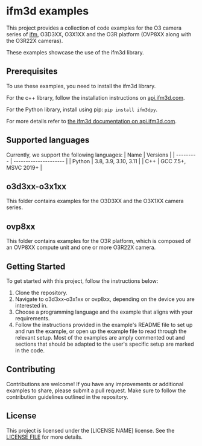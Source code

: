 # ifm3d examples

This project provides a collection of code examples for the O3 camera series of [ifm](https://www.ifm.com/), O3D3XX, O3X1XX and the O3R platform (OVP8XX along with the O3R22X cameras).

These examples showcase the use of the ifm3d library. 

## Prerequisites
To use these examples, you need to install the ifm3d library.

For the c++ library, follow the installation instructions on [api.ifm3d.com](https://api.ifm3d.com/stable/content/installation_instructions/index.html).

For the Python library, install using pip: `pip install ifm3dpy`.

For more details refer to [the ifm3d documentation on api.ifm3d.com](https://api.ifm3d.com/stable/index.html).

## Supported languages

Currently, we support the following languages:
| Name      | Versions              |
| --------- | --------------------- |
| Python    | 3.8, 3.9, 3.10, 3.11  |
| C++       | GCC 7.5+, MSVC 2019+  |

## o3d3xx-o3x1xx

This folder contains examples for the O3D3XX and the O3X1XX camera series. 

## ovp8xx

This folder contains examples for the O3R platform, which is composed of an OVP8XX compute unit and one or more O3R22X camera.

## Getting Started

To get started with this project, follow the instructions below:

1. Clone the repository.
2. Navigate to o3d3xx-o3x1xx or ovp8xx, depending on the device you are interested in.
3. Choose a programming language and the example that aligns with your requirements.
4. Follow the instructions provided in the example's README file to set up and run the example, or open up the example file to read through the relevant setup.
Most of the examples are amply commented out and sections that should be adapted to the user's specific setup are marked in the code. 

## Contributing

Contributions are welcome! If you have any improvements or additional examples to share, please submit a pull request. Make sure to follow the contribution guidelines outlined in the repository.

## License

This project is licensed under the [LICENSE NAME] license. See the [LICENSE FILE](./LICENSE) for more details.
